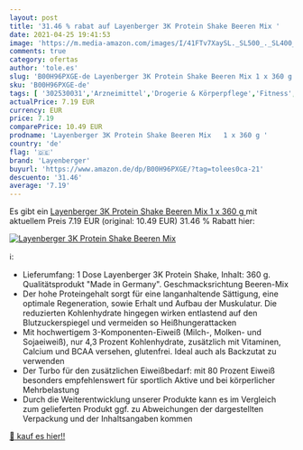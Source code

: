 ```yaml
---
layout: post
title: '31.46 % rabat auf Layenberger 3K Protein Shake Beeren Mix '
date: 2021-04-25 19:41:53
image: 'https://m.media-amazon.com/images/I/41FTv7XaySL._SL500_._SL400_.jpg'
comments: true
category: ofertas
author: 'tole.es'
slug: 'B00H96PXGE-de Layenberger 3K Protein Shake Beeren Mix 1 x 360 g'
sku: 'B00H96PXGE-de'
tags: [ '302530031','Arzneimittel','Drogerie & Körperpflege','Fitness','Mehrkomponenten Proteine','Nahrungsergänzung','Produkte','Proteinpräparate','Sportnahrung','Wellness','layenberger', ]
actualPrice: 7.19 EUR
currency: EUR
price: 7.19
comparePrice: 10.49 EUR
prodname: 'Layenberger 3K Protein Shake Beeren Mix   1 x 360 g '
country: 'de'
flag: '🇩🇪'
brand: 'Layenberger'
buyurl: 'https://www.amazon.de/dp/B00H96PXGE/?tag=tolees0ca-21'
descuento: '31.46'
average: '7.19'
---
```


Es gibt ein [Layenberger 3K Protein Shake Beeren Mix   1 x 360 g ](https://www.amazon.de/dp/B00H96PXGE/?tag=tolees0ca-21) mit aktuellem Preis 7.19 EUR (original: 10.49 EUR) 31.46 % Rabatt hier:

[![Layenberger 3K Protein Shake Beeren Mix ](https://m.media-amazon.com/images/I/41FTv7XaySL._SL500_._SL400_.jpg)](https://www.amazon.de/dp/B00H96PXGE/?tag=tolees0ca-21)

ℹ️:

- Lieferumfang: 1 Dose Layenberger 3K Protein Shake, Inhalt: 360 g. Qualitätsprodukt "Made in Germany". Geschmacksrichtung Beeren-Mix
- Der hohe Proteingehalt sorgt für eine langanhaltende Sättigung, eine optimale Regeneration, sowie Erhalt und Aufbau der Muskulatur. Die reduzierten Kohlenhydrate hingegen wirken entlastend auf den Blutzuckerspiegel und vermeiden so Heißhungerattacken
- Mit hochwertigem 3-Komponenten-Eiweiß (Milch-, Molken- und Sojaeiweiß), nur 4,3 Prozent Kohlenhydrate, zusätzlich mit Vitaminen, Calcium und BCAA versehen, glutenfrei. Ideal auch als Backzutat zu verwenden
- Der Turbo für den zusätzlichen Eiweißbedarf: mit 80 Prozent Eiweiß besonders empfehlenswert für sportlich Aktive und bei körperlicher Mehrbelastung
- Durch die Weiterentwicklung unserer Produkte kann es im Vergleich zum gelieferten Produkt ggf. zu Abweichungen der dargestellten Verpackung und der Inhaltsangaben kommen

[🛒 kauf es hier!!](https://www.amazon.de/dp/B00H96PXGE/?tag=tolees0ca-21)
